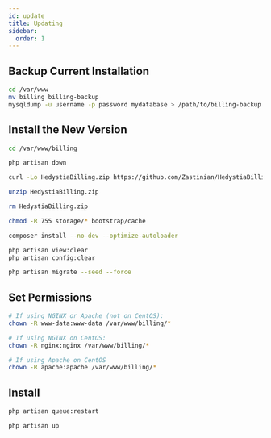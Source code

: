 ```yaml
---
id: update
title: Updating
sidebar:
  order: 1
---
```


## Backup Current Installation

```bash
cd /var/www
mv billing billing-backup
mysqldump -u username -p password mydatabase > /path/to/billing-backup.sql
```

## Install the New Version

```bash
cd /var/www/billing

php artisan down

curl -Lo HedystiaBilling.zip https://github.com/Zastinian/HedystiaBilling/releases/latest/download/HedystiaBilling.zip

unzip HedystiaBilling.zip

rm HedystiaBilling.zip

chmod -R 755 storage/* bootstrap/cache

composer install --no-dev --optimize-autoloader

php artisan view:clear
php artisan config:clear

php artisan migrate --seed --force
```

## Set Permissions

```bash
# If using NGINX or Apache (not on CentOS):
chown -R www-data:www-data /var/www/billing/*

# If using NGINX on CentOS:
chown -R nginx:nginx /var/www/billing/*

# If using Apache on CentOS
chown -R apache:apache /var/www/billing/*
```

## Install

```bash
php artisan queue:restart

php artisan up
```
